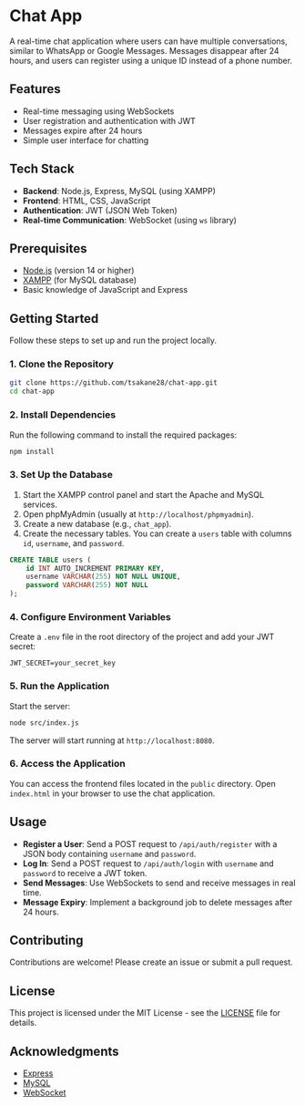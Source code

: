 # Chat App

A real-time chat application where users can have multiple conversations, similar to WhatsApp or Google Messages. Messages disappear after 24 hours, and users can register using a unique ID instead of a phone number.

## Features

- Real-time messaging using WebSockets
- User registration and authentication with JWT
- Messages expire after 24 hours
- Simple user interface for chatting

## Tech Stack

- **Backend**: Node.js, Express, MySQL (using XAMPP)
- **Frontend**: HTML, CSS, JavaScript
- **Authentication**: JWT (JSON Web Token)
- **Real-time Communication**: WebSocket (using `ws` library)

## Prerequisites

- [Node.js](https://nodejs.org/) (version 14 or higher)
- [XAMPP](https://www.apachefriends.org/index.html) (for MySQL database)
- Basic knowledge of JavaScript and Express

## Getting Started

Follow these steps to set up and run the project locally.

### 1. Clone the Repository

```bash
git clone https://github.com/tsakane28/chat-app.git
cd chat-app
```

### 2. Install Dependencies

Run the following command to install the required packages:

```bash
npm install
```

### 3. Set Up the Database

1. Start the XAMPP control panel and start the Apache and MySQL services.
2. Open phpMyAdmin (usually at `http://localhost/phpmyadmin`).
3. Create a new database (e.g., `chat_app`).
4. Create the necessary tables. You can create a `users` table with columns `id`, `username`, and `password`.

```sql
CREATE TABLE users (
    id INT AUTO_INCREMENT PRIMARY KEY,
    username VARCHAR(255) NOT NULL UNIQUE,
    password VARCHAR(255) NOT NULL
);
```

### 4. Configure Environment Variables

Create a `.env` file in the root directory of the project and add your JWT secret:

```plaintext
JWT_SECRET=your_secret_key
```

### 5. Run the Application

Start the server:

```bash
node src/index.js
```

The server will start running at `http://localhost:8080`.

### 6. Access the Application

You can access the frontend files located in the `public` directory. Open `index.html` in your browser to use the chat application.

## Usage

- **Register a User**: Send a POST request to `/api/auth/register` with a JSON body containing `username` and `password`.
- **Log In**: Send a POST request to `/api/auth/login` with `username` and `password` to receive a JWT token.
- **Send Messages**: Use WebSockets to send and receive messages in real time.
- **Message Expiry**: Implement a background job to delete messages after 24 hours.

## Contributing

Contributions are welcome! Please create an issue or submit a pull request.

## License

This project is licensed under the MIT License - see the [LICENSE](LICENSE) file for details.

## Acknowledgments

- [Express](https://expressjs.com/)
- [MySQL](https://www.mysql.com/)
- [WebSocket](https://developer.mozilla.org/en-US/docs/Web/API/WebSocket)
```

